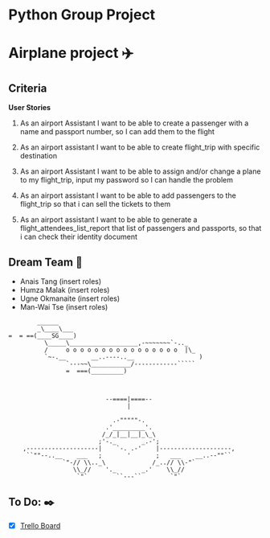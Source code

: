 # Python Group Project

# Airplane project :airplane:

## Criteria

**User Stories**

1. As an airport Assistant I want to be able to create a passenger with a name and passport number, so I can add them to the flight

2. As an airport assistant I want to be able to create flight_trip with specific destination

3. As an airport Assistant I want to be able to assign and/or change a plane to my flight_trip, input my password so I can handle the problem

4. As an airport assistant I want to be able to add passengers to the flight_trip so that i can sell the tickets to them

5. As an airport assistant I want to be able to generate a flight_attendees_list_report that list of passengers and passports, so that i can check their identity document

## Dream Team :rocket:

 - Anais Tang (insert roles)
 - Humza Malak (insert roles)
 - Ugne Okmanaite (insert roles)
 - Man-Wai Tse (insert roles)


```
        ______
        _\____\___
=  = ==(____SG____)
          \_____\___________________,-~~~~~~~`-.._
          /     o o o o o o o o o o o o o o o o  |\_
          `~-.__       __..----..__                  )
                `---~~\___________/------------`````
                =  ===(_________)

```
```

          
                           --====|====--
                                 |  
    
                             .-"""""-. 
                           .'_________'. 
                          /_/_|__|__|_\_\
                         ;'-._       _.-';
    ,--------------------|    `-. .-'    |--------------------,
     ``""--..__    ___   ;       '       ;   ___    __..--""``
               `"-// \\.._\             /_..// \\-"`
                  \\_//    '._       _.'    \\_//
                   `"`        ``---``        `"`
```



## To Do: :black_nib:
- [x] [Trello Board](https://trello.com/b/CeFMDAcq/airport-project-group-1) 
